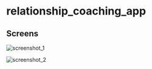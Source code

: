 # relationship_coaching_app


## Screens

![screenshot_1](https://user-images.githubusercontent.com/26245770/52537648-c586a200-2d71-11e9-9f7d-566d1f742308.png)


![screenshot_2](https://user-images.githubusercontent.com/26245770/52537714-3a59dc00-2d72-11e9-90d2-a29791c1f178.png)


